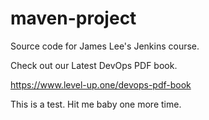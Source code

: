 # maven-project
Source code for James Lee's Jenkins course.

Check out our Latest DevOps PDF book.

https://www.level-up.one/devops-pdf-book

This is a test.
Hit me baby one more time.